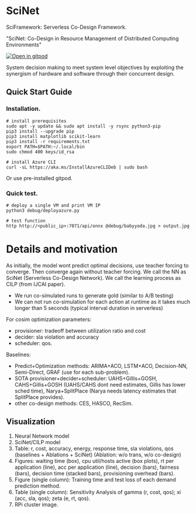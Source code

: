 # SciNet

SciFramework: Serverless Co-Design Framework.

"SciNet: Co-Design in Resource Management of Distributed Computing Environments"

<a href="https://gitpod.io/#https://github.com/shreshthtuli/SkyNet/">
    <img src="https://gitpod.io/button/open-in-gitpod.svg" alt="Open in gitpod">
  </a>

System decision making to meet system level objectives by exploiting the synergism of hardware and software through their concurrent design.

## Quick Start Guide

### Installation.

```console
# install prerequisites
sudo apt -y update && sudo apt install -y rsync python3-pip
pip3 install --upgrade pip
pip3 install matplotlib scikit-learn
pip3 install -r requirements.txt
export PATH=$PATH:~/.local/bin
sudo chmod 400 keys/id_rsa

# install Azure CLI
curl -sL https://aka.ms/InstallAzureCLIDeb | sudo bash
```

Or use pre-installed gitpod.

### Quick test.

```console
# deploy a single VM and print VM IP
python3 debug/deployazure.py

# test function
http http://<public_ip>:7071/api/onnx @debug/babyyoda.jpg > output.jpg
```

# Details and motivation

As initially, the model wont predict optimal decisions, use teacher forcing to converge. Then converge again without teacher forcing.
We call the NN as SciNet (Serverless Co-Design Network). We call the learning process as CILP (from IJCAI paper).

- We run co-simulated runs to generate gold (similar to A/B testing)
- We can not run co-simulation for each action at runtime as it takes much longer than 5 seconds (typical interval duration in serverless)

For cosim optimization parameters:

- provisioner: tradeoff between utilization ratio and cost
- decider: sla violation and accuracy
- scheduler: qos.

Baselines:

- Predict+Optimization methods: ARIMA+ACO, LSTM+ACO, Decision-NN, Semi-Direct, GRAF (use for each sub-problem).
- SOTA provisioner+decider+scheduler: UAHS+Gillis+GOSH, CAHS+Gillis+GOSH (UAHS/CAHS dont need estimates, Gillis has lower sched time), Narya+SplitPlace (Narya needs latency estimates that SplitPlace provides).
- other co-design methods: CES, HASCO, RecSim.

## Visualization

1. Neural Network model
2. SciNet/CILP model
3. Table: r, cost, accuracy, energy, response time, sla violations, qos (baselines + Ablations + SciNet) (Ablation: w/o trans, w/o co-design)
4. Figures: waiting time (box), cpu util/hosts active (box plots), rt per application (line), acc per application (line), decision (bars), fairness (bars), decision time (stacked bars), provisioning overhead (bars).
5. Figure (single column): Training time and test loss of each demand prediction method.
6. Table (single column): Sensitivity Analysis of gamma (r, cost, qos); xi (acc, sla, qos); zeta (e, rt, qos). 
7. RPi cluster image.
